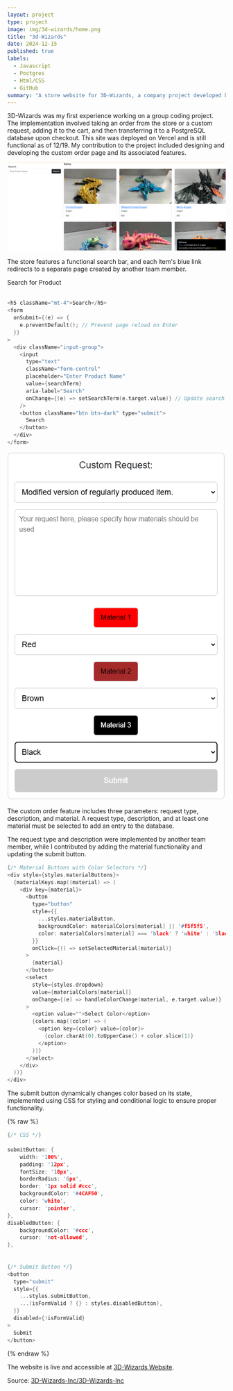 ```yaml
---
layout: project
type: project
image: img/3d-wizards/home.png
title: "3d-Wizards"
date: 2024-12-15
published: true
labels:
  - Javascript
  - Postgres
  - Html/CSS
  - GitHub
summary: "A store website for 3D-Wizards, a company project developed by my team during the ICS 314 course."
---
```


3D-Wizards was my first experience working on a group coding project. The implementation involved taking an order from the store or a custom request, adding it to the cart, and then transferring it to a PostgreSQL database upon checkout. This site was deployed on Vercel and is still functional as of 12/19. My contribution to the project included designing and developing the custom order page and its associated features.

<img class="img-fluid" src="../img/3d-wizards/store.png">

The store features a functional search bar, and each item's blue link redirects to a separate page created by another team member.

Search for Product

```cpp

<h5 className="mt-4">Search</h5>
<form
  onSubmit={(e) => {
    e.preventDefault(); // Prevent page reload on Enter
  }}
>
  <div className="input-group">
    <input
      type="text"
      className="form-control"
      placeholder="Enter Product Name"
      value={searchTerm}
      aria-label="Search"
      onChange={(e) => setSearchTerm(e.target.value)} // Update search term
    />
    <button className="btn btn-dark" type="submit">
      Search
    </button>
  </div>
</form>

```

<img class="img-fluid" src="../img/3d-wizards/custom.png">

The custom order feature includes three parameters: request type, description, and material. A request type, description, and at least one material must be selected to add an entry to the database.

The request type and description were implemented by another team member, while I contributed by adding the material functionality and updating the submit button.

```cpp
{/* Material Buttons with Color Selectors */}
<div style={styles.materialButtons}>
  {materialKeys.map((material) => (
    <div key={material}>
      <button
        type="button"
        style={{
          ...styles.materialButton,
          backgroundColor: materialColors[material] || '#f5f5f5',
          color: materialColors[material] === 'black' ? 'white' : 'black',
        }}
        onClick={() => setSelectedMaterial(material)}
      >
        {material}
      </button>
      <select
        style={styles.dropdown}
        value={materialColors[material]}
        onChange={(e) => handleColorChange(material, e.target.value)}
      >
        <option value="">Select Color</option>
        {colors.map((color) => (
          <option key={color} value={color}>
            {color.charAt(0).toUpperCase() + color.slice(1)}
          </option>
        ))}
      </select>
    </div>
  ))}
</div>

```

The submit button dynamically changes color based on its state, implemented using CSS for styling and conditional logic to ensure proper functionality.

{% raw %}
```cpp
{/* CSS */}

submitButton: {
    width: '100%',
    padding: '12px',
    fontSize: '18px',
    borderRadius: '6px',
    border: '1px solid #ccc',
    backgroundColor: '#4CAF50',
    color: 'white',
    cursor: 'pointer',
},
disabledButton: {
    backgroundColor: '#ccc',
    cursor: 'not-allowed',
},


{/* Submit Button */}
<button
  type="submit"
  style={{
    ...styles.submitButton,
    ...(isFormValid ? {} : styles.disabledButton),
  }}
  disabled={!isFormValid}
>
  Submit
</button>

```
{% endraw %}

The website is live and accessible at [3D-Wizards Website](https://3-d-wizards-inc-two.vercel.app/).

Source: <a href="https://github.com/orgs/3D-Wizards-Inc/repositories">3D-Wizards-Inc/3D-Wizards-Inc</a>